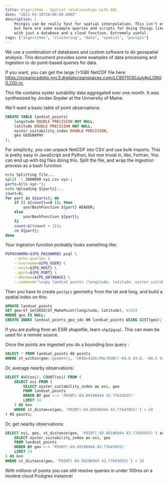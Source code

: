 ```yaml
---
title: Algorithms - Spatial relationships with SQL
date: "2021-03-10T20:00:00.000Z"
description: |
    Postgis can be really fast for spatial interpolation. This isn't exactly rocket science,
    but here are some example queries and scripts for doing things like k-nearest neighbors
    with just a database and a cloud function. Extremely useful. 
tags: ["algorithms", "clustering", "data", "spatial", "postgis"]
---
```


We use a combination of databases and custom software to do geospatial analysis. This document provides some examples of data processing and ingestion to do point-based queries for data.

If you want, you can get the large (>1GB) NetCDF file here:
https://oceanicsdotio.nyc3.digitaloceanspaces.com/LC8011030JulyAvLGN00_OSI.nc

This file contains oyster suitability data aggregated over one month. It was synthesized by Jordan Snyder at the University of Maine.

We'll want a basic table of point observations:
```sql 
CREATE TABLE landsat_points(
    longitude DOUBLE PRECISION NOT NULL,
    latitude DOUBLE PRECISION NOT NULL,
    oyster_suitability_index DOUBLE PRECISION,
    geo GEOGRAPHY
);
```

For simplicity, you can unpack NetCDF into CSV and use bulk imports. This is pretty easy in JavaScript and Python, but non trivial in, like, Fortran. You can end up with big files doing this. Split the file, and wrap the ingestion process as a bash function:

```bash
echo Splitting file...
split -l 2000000 xyz.csv xyz-;
parts=$(ls xyz-*);
echo Uploading ${parts}...
count=0;
for part in ${parts}; do
    if [[ ${count}==0 ]]; then
        yourBashFunction ${part} HEADER;
    else
        yourBashFunction ${part};
    fi
    count=$((count + 1));
    rm ${part};
done
```

Your ingestion function probably looks something like:

```bash
PGPASSWORD=${PG_PASSWORD} psql \
    --echo-queries \
    --username=${PG_USER} \
    --host=${PG_HOST} \
    --port=${PG_PORT} \
    --dbname=${PG_DATABASE} \
    --command="\copy landsat_points (longitude, latitude, oyster_suitability_index) FROM '$1' WITH DELIMITER ',' CSV $2"
```

Then you have to create `postgis` geometry from the lat and long, and build a spatial index on this:
```sql
UPDATE landsat_points
SET geo=ST_SetSRID(ST_MakePoint(longitude, latitude), 4326)
WHERE geo IS NULL;
CREATE INDEX landsat_points_geo_idx ON landsat_points USING GIST(geo);
```

If you are pulling from an ESRI shapefile, learn `shp2pgsql`. This can even be used for a remote source. 

Once the points are ingested you do a bounding box query :
```sql
SELECT * FROM landsat_points AS points
WHERE st_within(geo::geometry, 'SRID=4326;POLYGON((-69.6 43.8, -69.5 43.8, -69.5 44.1, -69.6 44.1, -69.6 43.8))'::geometry);
```

Or, average nearby observations:
```sql
SELECT AVG(osi), COUNT(osi) FROM (
    SELECT osi FROM (
        SELECT oyster_suitability_index as osi, geo
        FROM landsat_points
        ORDER BY geo <-> 'POINT(-69.89196944 43.77643055)'
        LIMIT 24
    ) AS knn
    WHERE st_distance(geo, 'POINT(-69.89196944 43.77643055)') < 60
) AS points;
```

Or, get nearby observations:
```sql
SELECT osi, geo, st_distance(geo, 'POINT(-69.89196944 43.77643055)') as dxy FROM (
    SELECT oyster_suitability_index as osi, geo
    FROM landsat_points
    ORDER BY geo <-> 'POINT(-69.89196944 43.77643055)'
    LIMIT 24
) AS knn
WHERE st_distance(geo, 'POINT(-69.89196944 43.77643055)') < 20
```

With millions of points you can still resolve queries in under 100ms on a modest cloud Postgres instance! 